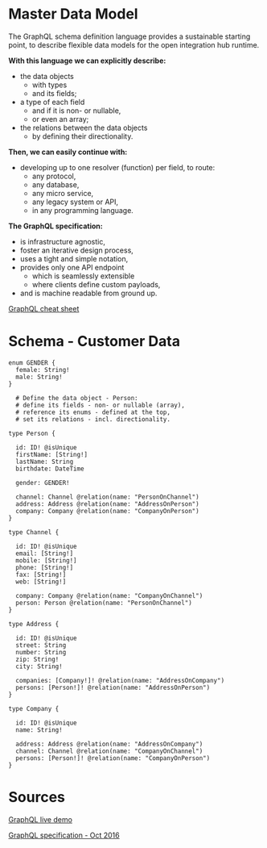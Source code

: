 # Master Data Model

The GraphQL schema definition language provides a sustainable starting point, to describe flexible data models for the open integration hub runtime.

**With this language we can explicitly describe:**
* the data objects
  * with types
  * and its fields;
* a type of each field
  * and if it is non- or nullable,
  * or even an array;
* the relations between the data objects
  * by defining their directionality.

**Then, we can easily continue with:**
* developing up to one resolver (function) per field, to route:
  * any protocol,
  * any database,
  * any micro service,
  * any legacy system or API,
  * in any programming language.

**The GraphQL specification:**
* is infrastructure agnostic,
* foster an iterative design process,
* uses a tight and simple notation,
* provides only one API endpoint
  * which is seamlessly extensible
  * where clients define custom payloads,
* and is machine readable from ground up.

[GraphQL cheat sheet](sources/graphql-shorthand-notation-cheat-sheet.pdf)

# Schema - Customer Data
```
enum GENDER {
  female: String!
  male: String!
}

  # Define the data object - Person:
  # define its fields - non- or nullable (array),
  # reference its enums - defined at the top,
  # set its relations - incl. directionality.

type Person {

  id: ID! @isUnique
  firstName: [String!]
  lastName: String
  birthdate: DateTime

  gender: GENDER!

  channel: Channel @relation(name: "PersonOnChannel")
  address: Address @relation(name: "AddressOnPerson")
  company: Company @relation(name: "CompanyOnPerson")
}

type Channel {

  id: ID! @isUnique
  email: [String!]
  mobile: [String!]
  phone: [String!]
  fax: [String!]
  web: [String!]

  company: Company @relation(name: "CompanyOnChannel")
  person: Person @relation(name: "PersonOnChannel")
}

type Address {

  id: ID! @isUnique
  street: String
  number: String
  zip: String!
  city: String!

  companies: [Company!]! @relation(name: "AddressOnCompany")
  persons: [Person!]! @relation(name: "AddressOnPerson")
}

type Company {

  id: ID! @isUnique
  name: String!

  address: Address @relation(name: "AddressOnCompany")
  channel: Channel @relation(name: "CompanyOnChannel")
  persons: [Person!]! @relation(name: "CompanyOnPerson")
}
```
# Sources
[GraphQL live demo](http://graphql.org/swapi-graphql)

[GraphQL specification - Oct 2016](http://facebook.github.io/graphql/October2016/)

